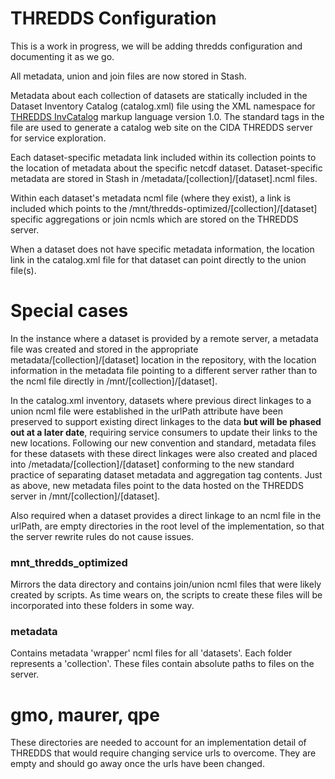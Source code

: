 THREDDS Configuration
=====================

This is a work in progress, we will be adding thredds configuration and documenting it as we go.

All metadata, union and join files are now stored in Stash. 

Metadata about each collection of datasets are statically included in the Dataset Inventory Catalog (catalog.xml) file using the XML namespace for [THREDDS InvCatalog](http://www.unidata.ucar.edu/software/thredds/current/tds/catalog/index.html) markup language version 1.0. The standard tags in the file are used to generate a catalog web site on the CIDA THREDDS server for service exploration. 

Each dataset-specific metadata link included within its collection points to the location of metadata about the specific netcdf dataset. Dataset-specific metadata are stored in Stash in /metadata/[collection]/[dataset].ncml files. 

Within each dataset's metadata ncml file (where they exist), a link is included which points to the /mnt/thredds-optimized/[collection]/[dataset] specific aggregations or join ncmls which are stored on the THREDDS server.

When a dataset does not have specific metadata information, the location link in the catalog.xml file for that dataset can point directly to the union file(s).

Special cases
=============

In the instance where a dataset is provided by a remote server, a metadata file was created and stored in the appropriate metadata/[collection]/[dataset] location in the repository, with the location information in the metadata file pointing to a different server rather than to the ncml file directly in /mnt/[collection]/[dataset]. 

In the catalog.xml inventory, datasets where previous direct linkages to a union ncml file were established in the urlPath attribute have been preserved to support existing direct linkages to the data **but will be phased out at a later date**, requiring service consumers to update their links to the new locations. Following our new convention and standard, metadata files for these datasets with these direct linkages were also created and placed into /metadata/[collection]/[dataset] conforming to the new standard practice of separating dataset metadata and aggregation tag contents. Just as above, new metadata files point to the data hosted on the THREDDS server in /mnt/[collection]/[dataset].

Also required when a dataset provides a direct linkage to an ncml file in the urlPath, are empty directories in the root level of the implementation, so that the server rewrite rules do not cause issues.

### mnt_thredds_optimized
Mirrors the data directory and contains join/union ncml files that were likely created by scripts. As time wears on, the scripts to create these files will be incorporated into these folders in some way.

### metadata
Contains metadata 'wrapper' ncml files for all 'datasets'. Each folder represents a 'collection'. These files contain absolute paths to files on the server.

# gmo, maurer, qpe
These directories are needed to account for an implementation detail of THREDDS that would require changing service urls to overcome. They are empty and should go away once the urls have been changed.


  
